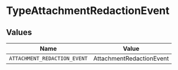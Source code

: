 # TypeAttachmentRedactionEvent


## Values

| Name                         | Value                        |
| ---------------------------- | ---------------------------- |
| `ATTACHMENT_REDACTION_EVENT` | AttachmentRedactionEvent     |